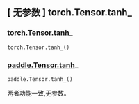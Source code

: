## [ 无参数 ] torch.Tensor.tanh_

### [torch.Tensor.tanh_](https://pytorch.org/docs/1.13/generated/torch.Tensor.tanh_.html#torch.Tensor.tanh_)

```
torch.Tensor.tanh_()
```

### [paddle.Tensor.tanh_](https://www.paddlepaddle.org.cn/documentation/docs/zh/api/paddle/Tensor_cn.html#id21)

```
paddle.Tensor.tanh_()
```

两者功能一致,无参数。




